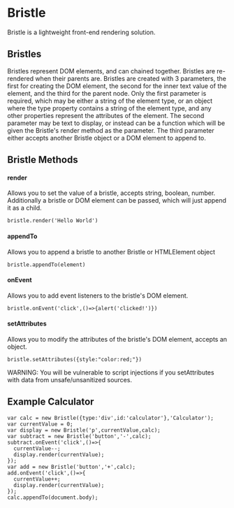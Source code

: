 # Bristle
Bristle is a lightweight front-end rendering solution.

## Bristles
Bristles represent DOM elements, and can chained together. Bristles are re-rendered when their parents are. Bristles are created with 3 parameters, the first for creating the DOM element, the second for the inner text value of the element, and the third for the parent node. Only the first parameter is required, which may be either a string of the element type, or an object where the type property contains a string of the element type, and any other properties represent the attributes of the element. The second parameter may be text to display, or instead can be a function which will be given the Bristle's render method as the parameter. The third parameter either accepts another Bristle object or a DOM element to append to.

## Bristle Methods

#### render
Allows you to set the value of a bristle, accepts string, boolean, number. Additionally a bristle or DOM element can be passed, which will just append it as a child.

```bristle.render('Hello World')```

#### appendTo
Allows you to append a bristle to another Bristle or HTMLElement object

```bristle.appendTo(element)```

#### onEvent
Allows you to add event listeners to the bristle's DOM element.

```bristle.onEvent('click',()=>{alert('clicked!')})```

#### setAttributes
Allows you to modify the attributes of the bristle's DOM element, accepts an object.

```bristle.setAttributes({style:"color:red;"})```

WARNING: You will be vulnerable to script injections if you setAttributes with data from unsafe/unsanitized sources.

## Example Calculator
```
var calc = new Bristle({type:'div',id:'calculator'},'Calculator');
var currentValue = 0;
var display = new Bristle('p',currentValue,calc);
var subtract = new Bristle('button','-',calc);
subtract.onEvent('click',()=>{
  currentValue--;
  display.render(currentValue);
});
var add = new Bristle('button','+',calc);
add.onEvent('click',()=>{
  currentValue++;
  display.render(currentValue);
});
calc.appendTo(document.body);
```
